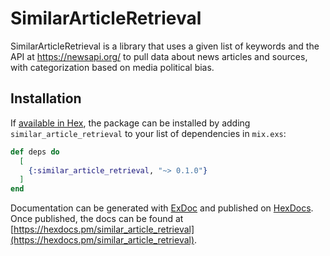 # SimilarArticleRetrieval
SimilarArticleRetrieval is a library that uses a given list of keywords and the API at https://newsapi.org/ to pull data about news articles and sources, with categorization based on media political bias.

## Installation

If [available in Hex](https://hex.pm/docs/publish), the package can be installed
by adding `similar_article_retrieval` to your list of dependencies in `mix.exs`:

```elixir
def deps do
  [
    {:similar_article_retrieval, "~> 0.1.0"}
  ]
end
```

Documentation can be generated with [ExDoc](https://github.com/elixir-lang/ex_doc)
and published on [HexDocs](https://hexdocs.pm). Once published, the docs can
be found at [https://hexdocs.pm/similar_article_retrieval](https://hexdocs.pm/similar_article_retrieval).

